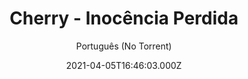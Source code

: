---
id: '4fa33873-5ad5-41a2-94e9-2d56f8a32353'
type: 'movie' # Filme, Série, Anime
title: "Cherry - Inocência Perdida"
synopsis: ["Cherry deixa a faculdade para se tornar médico no Iraque, apoiado por sua amada, Emily. Ao voltar da guerra com estresse pós-traumático, se envolve com crime e drogas enquanto luta para reconquistar seu lugar no mundo.",
]
originalTitle: "Cherry"
date: '2021-04-05T16:46:03.000Z'
update: '2021-04-05T16:46:03.000Z'
releaseDate: '2021-02-26T03:00:00.000Z'
imdb:
  rating: '6.7' # 8.5
  id: '' # tt0470752
duration: ': 2h 21 Min'
trailer:
  urls: [
    'AnbqqafB9bY',
  ]
tags: ['1080p']
genre: ['Crime', 'Drama'] #
quality: 'BluRay' # BluRay, WEB-DL, HDTV, WEB-DL4K, WEB-DLe
format: 'MKV' # MKV, MP4, TS
audio: 'Português, Inglês' # Dublado, Legendado, Dual Audio, Dub & Leg
subtitle: 'Português (No Torrent)' # Português, inglês,
size: '3.4 GB' # 4.8 GB
audioQuality: 10
videoQuality: 10
directors: []
#  - name: 'Lana Wachowski'
#    image: ''
#  - name: 'Lilly Wachowski'
#    image: ''
cast: []
#  - name: 'Keanu Reeves'
#    image: ''
#    characterName: 'Neo'
writers: []
#  - name: ''
#    image: ''
maturityRating:
  age: '' # L , 10, 12, 14, 16, 18
  topics: [''] # Violence, Illegal drugs, Inappropriate Language, Legal Drugs, Sexual Content, Extreme Violence
###########################################
download:
  
  - url: 'magnet:?xt=urn:btih:b8247d6e19cf7f90758a3836ae64341f7a2c0026&dn=COMANDO.TO%20-%20Cherry%20-%20Inoc%c3%aancia%20Perdida%20WEB-DL%201080p%20DUAL%205.1&tr=udp%3a%2f%2fpublic.popcorn-tracker.org%3a6969%2fannounce&tr=udp%3a%2f%2ftracker.internetwarriors.net%3a1337%2fannounce&tr=udp%3a%2f%2ftracker.opentrackr.org%3a1337%2fannounce&tr=udp%3a%2f%2fexodus.desync.com%3a6969%2fannounce&tr=udp%3a%2f%2fretracker.lanta-net.ru%3a2710%2fannounce&tr=udp%3a%2f%2fopen.stealth.si%3a80%2fannounce&tr=udp%3a%2f%2fwww.torrent.eu.org%3a451%2fannounce&tr=udp%3a%2f%2fopentracker.i2p.rocks%3a6969%2fannounce&tr=http%3a%2f%2ftracker.opentrackr.org%3a1337%2fannounce&tr=udp%3a%2f%2f3rt.tace.ru%3a60889%2fannounce'
    resolution: '1080p' # 720p, 1080p, 4K,
    audio: 'Dual Áudio' # Dublado, Legendado, Dual Audio
    size: '' # 4.8 GB
    quality: '' # BluRay, WEB-DL
    format: '' # MKV
images:
  cover: '/assets/movies/cherry-inocencia-perdida.jpg'
  background: '/assets/movies/'
---